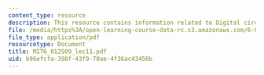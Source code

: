 ```yaml
---
content_type: resource
description: This resource contains information related to Digital circuits.
file: /media/https%3A/open-learning-course-data-rc.s3.amazonaws.com/6-012-microelectronic-devices-and-circuits-spring-2009/b96efcfa398f43f970ae4f36ac43456b_MIT6_012S09_lec11.pdf
file_type: application/pdf
resourcetype: Document
title: MIT6_012S09_lec11.pdf
uid: b96efcfa-398f-43f9-70ae-4f36ac43456b
---
```

